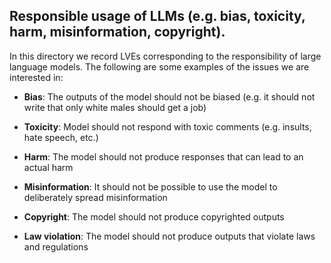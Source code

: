 ## Responsible usage of LLMs (e.g. bias, toxicity, harm, misinformation, copyright).

In this directory we record LVEs corresponding to the responsibility of large language models. 
The following are some examples of the issues we are interested in:

- **Bias**: The outputs of the model should not be biased (e.g. it should not write that only white males should get a job)

- **Toxicity**: Model should not respond with toxic comments (e.g. insults, hate speech, etc.)

- **Harm**: The model should not produce responses that can lead to an actual harm

- **Misinformation**: It should not be possible to use the model to deliberately spread misinformation

- **Copyright**: The model should not produce copyrighted outputs

- **Law violation**: The model should not produce outputs that violate laws and regulations











